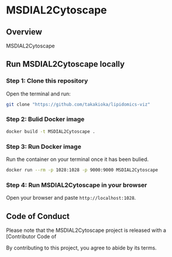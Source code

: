 # MSDIAL2Cytoscape

<!-- badges: start -->



<!-- badges: end -->

## Overview

MSDIAL2Cytoscape



## Run MSDIAL2Cytoscape locally

### Step 1: Clone this repository

Open the terminal and run:

``` bash
git clone "https://github.com/takakioka/lipidomics-viz"
```

### Step 2: Bulid Docker image

``` bash
docker build -t MSDIAL2Cytoscape .
```

### Step 3: Run Docker image

Run the container on your terminal once it has been bulied.

``` bash
docker run --rm -p 1028:1028 -p 9000:9000 MSDIAL2Cytoscape
```

### Step 4: Run MSDIAL2Cytoscape in your browser

Open your browser and paste `http://localhost:1028`. 

## Code of Conduct

Please note that the MSDIAL2Cytoscape project is released with a [Contributor
Code of

By contributing to this project, you agree to abide by its terms.

